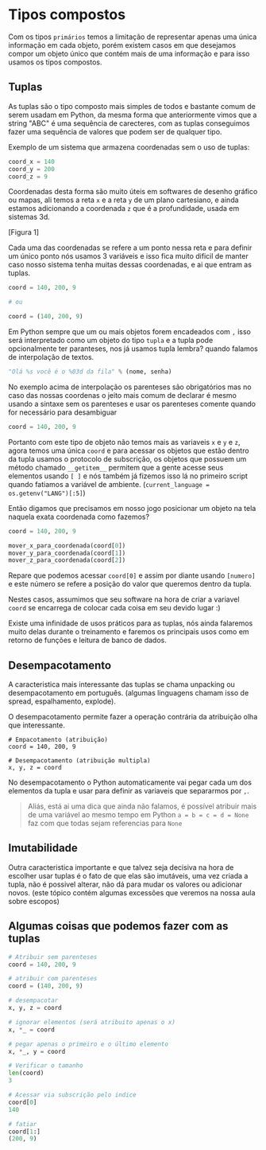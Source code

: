 # Tipos compostos

Com os tipos ```primários``` temos a limitação de representar apenas uma única informação em cada objeto, porém existem casos em que desejamos compor um objeto único que contém mais de uma informação e para isso usamos os tipos compostos.

## Tuplas

As tuplas são o tipo composto mais simples de todos e bastante comum de serem usadam em Python, da mesma forma que anteriormente vimos que a string "ABC" é uma sequência de carecteres, com as tuplas conseguimos fazer uma sequência de valores que podem ser de qualquer tipo.

Exemplo de um sistema que armazena coordenadas sem o uso de tuplas:

```python
coord_x = 140
coord_y = 200
coord_z = 9
```

Coordenadas desta forma são muito úteis em softwares de desenho gráfico ou mapas, ali temos a reta ```x``` e a reta ```y``` de um plano cartesiano, e ainda estamos adicionando a coordenada ```z``` que é a profundidade, usada em sistemas 3d.

[Figura 1]

Cada uma das coordenadas se refere a um ponto nessa reta e para definir um único ponto nós usamos 3 variáveis e isso fica muito dificil de manter caso nosso sistema tenha muitas dessas coordenadas, e ai que entram as tuplas.

```python
coord = 140, 200, 9

# ou

coord = (140, 200, 9)
```

Em Python sempre que um ou mais objetos forem encadeados com ```,``` isso será interpretado como um objeto do tipo ```tupla``` e a tupla pode opcionalmente ter paranteses, nos já usamos tupla lembra? quando falamos de interpolação de textos.

```python
"Olá %s você é o %03d da fila" % (nome, senha)
```

No exemplo acima de interpolação os parenteses são obrigatórios mas no caso das nossas coordenas o jeito mais comum de declarar é mesmo usando a sintaxe sem os parenteses e usar os parenteses comente quando for necessário para desambiguar

```python
coord = 140, 200, 9
```

Portanto com este tipo de objeto não temos mais as variaveis ```x``` e ```y``` e ```z```, agora temos uma única ```coord``` e para acessar os objetos que estão dentro da tupla usamos o protocolo de subscrição, os objetos que possuem um método chamado ```__getitem__``` permitem que a gente acesse seus elementos usando ```[ ]``` e nós também já fizemos isso lá no primeiro script quando fatiamos a variável de ambiente. (```current_language = os.getenv("LANG")[:5]```)

Então digamos que precisamos em nosso jogo posicionar um objeto na tela naquela exata coordenada como fazemos?

```python
coord = 140, 200, 9

mover_x_para_coordenada(coord[0])
mover_y_para_coordenada(coord[1])
mover_z_para_coordenada(coord[2])
```

Repare que podemos acessar ```coord[0]``` e assim por diante usando ```[numero]``` e este número se refere a posição do valor que queremos dentro da tupla.

Nestes casos, assumimos que seu software na hora de criar a variavel ```coord``` se encarrega de colocar cada coisa em seu devido lugar :)

Existe uma infinidade de usos práticos para as tuplas, nós ainda falaremos muito delas durante o treinamento e faremos os principais usos como em retorno de funções e leitura de banco de dados.

## Desempacotamento

A caracteristica mais interessante das tuplas se chama unpacking ou desempacotamento em português. (algumas linguagens chamam isso de spread, espalhamento, explode).

O desempacotamento permite fazer a operação contrária da atribuição olha que interessante.

```
# Empacotamento (atribuição)
coord = 140, 200, 9

# Desempacotamento (atribuição multipla)
x, y, z = coord
```

No desempacotamento o Python automaticamente vai pegar cada um dos elementos da tupla e usar para definir as variaveis que separarmos por ```,```.

> Aliás, está ai uma dica que ainda não falamos, é possível atribuir mais de uma variável ao mesmo tempo em Python ```a = b = c = d = None``` faz com que todas sejam referencias para ```None```

## Imutabilidade

Outra caracteristica importante e que talvez seja decisiva na hora de escolher usar tuplas é o fato de que elas são imutáveis, uma vez criada a tupla, não é possivel alterar, não dá para mudar os valores ou adicionar novos. (este tópico contém algumas excessões que veremos na nossa aula sobre escopos)

## Algumas coisas que podemos fazer com as tuplas

```python
# Atribuir sem parenteses
coord = 140, 200, 9

# atribuir com parenteses
coord = (140, 200, 9)

# desempacotar
x, y, z = coord

# ignorar elementos (será atribuito apenas o x)
x, *_ = coord

# pegar apenas o primeiro e o último elemento
x, *_, y = coord

# Verificar o tamanho
len(coord)
3

# Acessar via subscrição pelo indice
coord[0]
140

# fatiar
coord[1:]
(200, 9)
```
